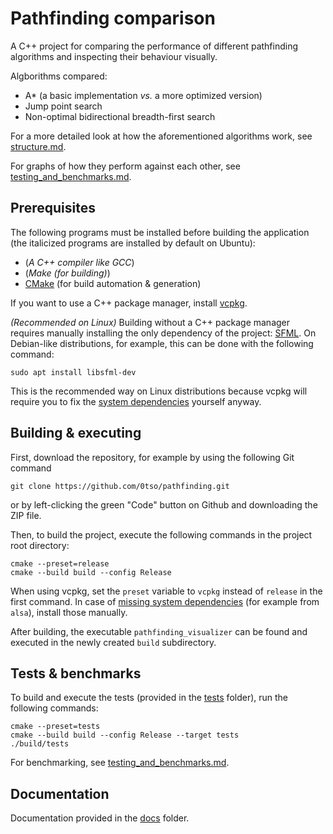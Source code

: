 # Pathfinding comparison

A C++ project for comparing the performance of different pathfinding algorithms and inspecting their behaviour visually.

Algborithms compared:
* A* (a basic implementation _vs._ a more optimized version)
* Jump point search
* Non-optimal bidirectional breadth-first search

For a more detailed look at how the aforementioned algorithms work, see [structure.md](./docs/structure.md). 

For graphs of how they perform against each other, see [testing_and_benchmarks.md](./docs/testing_and_benchmarks.md).

## Prerequisites
The following programs must be installed before building the application (the italicized programs are installed by default on Ubuntu):
* (_A C++ compiler like GCC_)
* (_Make (for building)_)
* [CMake](https://cmake.org/) (for build automation & generation)

If you want to use a C++ package manager, install [vcpkg](https://learn.microsoft.com/en-us/vcpkg/get_started/get-started).

_(Recommended on Linux)_ Building without a C++ package manager requires manually installing the only dependency of the project: [SFML](https://www.sfml-dev.org/). On Debian-like distributions, for example, this can be done with the following command:
```
sudo apt install libsfml-dev
```
This is the recommended way on Linux distributions because vcpkg will require you to fix the [system dependencies](https://learn.microsoft.com/en-us/vcpkg/troubleshoot/build-failures#missing-system-dependencies) yourself anyway.

## Building & executing
First, download the repository, for example by using the following Git command
```
git clone https://github.com/0tso/pathfinding.git
```
or by left-clicking the green "Code" button on Github and downloading the ZIP file.

Then, to build the project, execute the following commands in the project root directory:
```
cmake --preset=release
cmake --build build --config Release
```
When using vcpkg, set the `preset` variable to `vcpkg` instead of `release` in the first command.
In case of [missing system dependencies](https://learn.microsoft.com/en-us/vcpkg/troubleshoot/build-failures#missing-system-dependencies) (for example from `alsa`), install those manually.

After building, the executable `pathfinding_visualizer` can be found and executed in the newly created `build` subdirectory.

## Tests & benchmarks
To build and execute the tests (provided in the [tests](./tests/) folder), run the following commands:
```
cmake --preset=tests
cmake --build build --config Release --target tests
./build/tests
```
For benchmarking, see [testing_and_benchmarks.md](./docs/testing_and_benchmarks.md).

## Documentation
Documentation provided in the [docs](./docs/) folder.